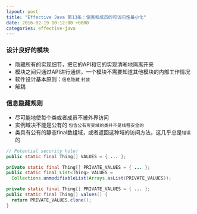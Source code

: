 ```yaml
---
layout: post
title: "Effective Java 第13条：使类和成员的可访问性最小化"
date: 2016-02-19 10:12:00 +0800
categories: effective-java
---
```

### 设计良好的模块
* 隐藏所有的实现细节，把它的API和它的实现清晰地隔离开来
* 模块之间只通过API进行通信，一个模块不需要知道其他模块的内部工作情况
* 软件设计基本原则：`信息隐藏` `封装`
* 解耦

### 信息隐藏规则
* 尽可能地使每个类或者成员不被外界访问
* 实例域决不能是公有的 `包含公有可变域的类并不是线程安全的`
* 类具有公有的静态final数组域，或者返回这种域的访问方法，这几乎总是`错误`的

~~~java
// Potential security hole!
public static final Thing[] VALUES = { ... };
~~~

~~~java
private static final Thing[] PRIVATE_VALUES = { ... };
public static final List<Thing> VALUES =
  Collections.unmodifiableList(Arrays.asList(PRIVATE_VALUES));
~~~

~~~java
private static final Thing[] PRIVATE_VALUES = { ... };
public static final Thing[] values() {
  return PRIVATE_VALUES.clone();
}
~~~
